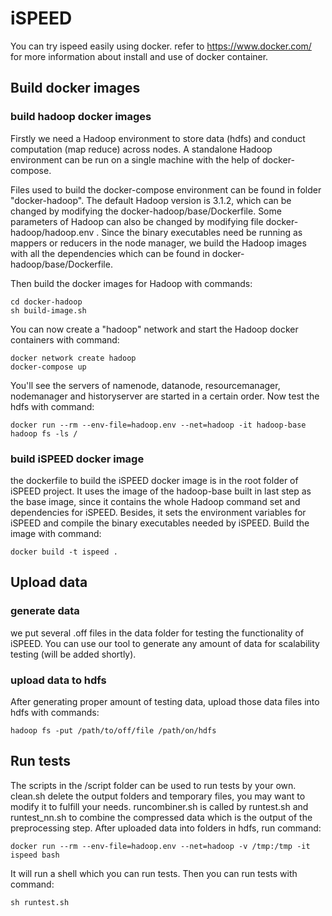 # iSPEED

You can try ispeed easily using docker. refer to https://www.docker.com/ for more information about install and use of docker container.

## Build docker images

### build hadoop docker images

Firstly we need a Hadoop environment to store data (hdfs) and conduct computation (map reduce) across nodes. A standalone Hadoop environment can be run on a single machine with the help of docker-compose. 

Files used to build the docker-compose environment can be found in folder "docker-hadoop". The default Hadoop version is 3.1.2, which can be changed by modifying the docker-hadoop/base/Dockerfile. Some parameters of Hadoop can also be changed by modifying file docker-hadoop/hadoop.env . Since the binary executables need be running as mappers or reducers in the node manager, we build the Hadoop images with all the dependencies which can be found in docker-hadoop/base/Dockerfile. 

Then build the docker images for Hadoop with commands:

```
cd docker-hadoop
sh build-image.sh
```

You can now create a "hadoop" network and start the Hadoop docker containers with command:
```
docker network create hadoop
docker-compose up
```
You'll see the servers of namenode, datanode, resourcemanager, nodemanager and historyserver are started in a certain order. Now test the hdfs with command:

```
docker run --rm --env-file=hadoop.env --net=hadoop -it hadoop-base hadoop fs -ls /
```

### build iSPEED docker image

the dockerfile to build the iSPEED docker image is in the root folder of iSPEED project. It uses the image of the hadoop-base built in last step as the base image, since it contains the whole Hadoop command set and dependencies for iSPEED. Besides, it sets the environment variables for iSPEED and compile the binary executables needed by iSPEED. Build the image with command:

```
docker build -t ispeed .
```
## Upload data

### generate data
we put several .off files in the data folder for testing the functionality of iSPEED. You can use our tool to generate any amount of data for scalability testing (will be added shortly).
### upload data to hdfs
After generating proper amount of testing data, upload those data files into hdfs with commands:
```
hadoop fs -put /path/to/off/file /path/on/hdfs
```

## Run tests
The scripts in the /script folder can be used to run tests by your own. clean.sh delete the output folders and temporary files, you may want to modify it to fulfill your needs. runcombiner.sh is called by runtest.sh and runtest_nn.sh to combine the compressed data which is the output of the preprocessing step. After uploaded data into folders in hdfs, run command:
```
docker run --rm --env-file=hadoop.env --net=hadoop -v /tmp:/tmp -it ispeed bash
```
It will run a shell which you can run tests. Then you can run tests with command:
```
sh runtest.sh
```